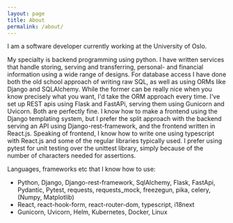 ```yaml
---
layout: page
title: About
permalink: /about/
---
```


I am a software developer currently working at the University of Oslo.

My specialty is backend programming using python. I have written services that handle storing, serving and transferring, personal- and financial information using a wide range of designs.
For database access I have done both the old school approach of writing raw SQL, as well as using ORMs like Django and SQLAlchemy. While the former can be really nice when you know precisely what you want, I'd take the ORM approach every time.
I've set up REST apis using Flask and FastAPi, serving them using Gunicorn and Uvicorn. Both are perfectly fine.
I know how to make a frontend using the Django templating system, but I prefer the split approach with the backend serving an API using Django-rest-framework, and the frontend written in React.js.
Speaking of frontend, I know how to write one using typescript with React.js and some of the regular libraries typically used.
I prefer using pytest for unit testing over the unittest library, simply because of the number of characters needed for assertions.

Languages, frameworks etc that I know how to use:

- Python, Django, Django-rest-framework, SqlAlchemy, Flask, FastApi, Pydantic, Pytest, requests, requests\_mock, freezegun, pika, celery, (Numpy, Matplotlib)
- React, react-hook-form, react-router-dom, typescript, i18next
- Gunicorn, Uvicorn, Helm, Kubernetes, Docker, Linux

